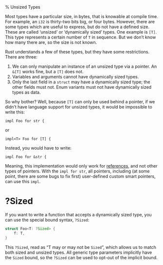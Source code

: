 % Unsized Types

Most types have a particular size, in bytes, that is knowable at compile time.
For example, an `i32` is thirty-two bits big, or four bytes. However, there are
some types which are useful to express, but do not have a defined size. These are
called ‘unsized’ or ‘dynamically sized’ types. One example is `[T]`. This type
represents a certain number of `T` in sequence. But we don’t know how many
there are, so the size is not known.

Rust understands a few of these types, but they have some restrictions. There
are three:

1. We can only manipulate an instance of an unsized type via a pointer. An
   `&[T]` works fine, but a `[T]` does not.
2. Variables and arguments cannot have dynamically sized types.
3. Only the last field in a `struct` may have a dynamically sized type; the
   other fields must not. Enum variants must not have dynamically sized types as
   data.

So why bother? Well, because `[T]` can only be used behind a pointer, if we
didn’t have language support for unsized types, it would be impossible to write
this:

```rust,ignore
impl Foo for str {
```

or

```rust,ignore
impl<T> Foo for [T] {
```

Instead, you would have to write:

```rust,ignore
impl Foo for &str {
```

Meaning, this implementation would only work for [references][ref], and not
other types of pointers. With the `impl for str`, all pointers, including (at
some point, there are some bugs to fix first) user-defined custom smart
pointers, can use this `impl`.

[ref]: references-and-borrowing.html

# ?Sized

If you want to write a function that accepts a dynamically sized type, you
can use the special bound syntax, `?Sized`:

```rust
struct Foo<T: ?Sized> {
    f: T,
}
```

This `?Sized`, read as “T may or may not be `Sized`”, which allows us to match
both sized and unsized types. All generic type parameters implicitly
have the `Sized` bound, so the `?Sized` can be used to opt-out of the implicit
bound.
